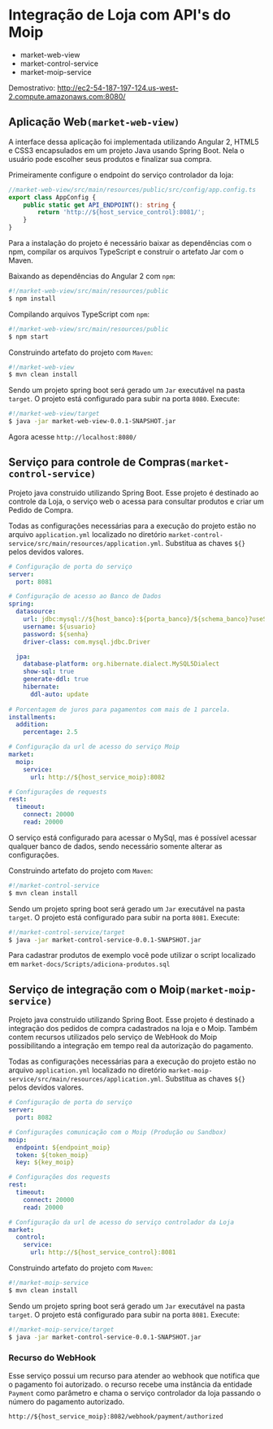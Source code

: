 # Integração de Loja com API's do Moip

- market-web-view
- market-control-service
- market-moip-service

Demostrativo: http://ec2-54-187-197-124.us-west-2.compute.amazonaws.com:8080/

## Aplicação Web`(market-web-view)`

A interface dessa aplicação foi implementada utilizando Angular 2, HTML5 e CSS3 encapsulados em um projeto Java usando Spring Boot. Nela o usuário pode escolher seus produtos e finalizar sua compra.

Primeiramente configure o endpoint do serviço controlador da loja:
```TypeScript
//market-web-view/src/main/resources/public/src/config/app.config.ts
export class AppConfig {
    public static get API_ENDPOINT(): string { 
    	return 'http://${host_service_control}:8081/'; 
    }
}
```

Para a instalação do projeto é necessário baixar as dependências com o npm, compilar os arquivos TypeScript e construir o artefato Jar com o Maven.

Baixando as dependências do Angular 2 com `npm`:
```bash
#!/market-web-view/src/main/resources/public
$ npm install
```

Compilando arquivos TypeScript com `npm`:
```bash
#!/market-web-view/src/main/resources/public
$ npm start
```

Construindo artefato do projeto com `Maven`:
```bash
#!/market-web-view
$ mvn clean install
```

Sendo um projeto spring boot será gerado um `Jar` executável na pasta `target`. O projeto está configurado para subir na porta `8080`. Execute:
```bash
#!/market-web-view/target
$ java -jar market-web-view-0.0.1-SNAPSHOT.jar
```

Agora acesse `http://localhost:8080/`

## Serviço para controle de Compras`(market-control-service)`

Projeto java construido utilizando Spring Boot. Esse projeto é destinado ao controle da Loja, o serviço web o acessa para consultar produtos e criar um Pedido de Compra.

Todas as configurações necessárias para a execução do projeto estão no arquivo `application.yml` localizado no diretório `market-control-service/src/main/resources/application.yml`. Substitua as chaves `${}` pelos devidos valores.

```yml
# Configuração de porta do serviço
server:
  port: 8081

# Configuração de acesso ao Banco de Dados
spring:
  datasource:
    url: jdbc:mysql://${host_banco}:${porta_banco}/${schema_banco}?useSSL=false
    username: ${usuario}
    password: ${senha}
    driver-class: com.mysql.jdbc.Driver

  jpa:
    database-platform: org.hibernate.dialect.MySQL5Dialect
    show-sql: true
    generate-ddl: true
    hibernate:
      ddl-auto: update
      
# Porcentagem de juros para pagamentos com mais de 1 parcela.
installments:
  addition:
    percentage: 2.5

# Configuração da url de acesso do serviço Moip
market:
  moip:
    service:
      url: http://${host_service_moip}:8082

# Configurações de requests
rest:
  timeout:
    connect: 20000
    read: 20000
```

O serviço está configurado para acessar o MySql, mas é possível acessar qualquer banco de dados, sendo necessário somente alterar as configurações.

Construindo artefato do projeto com `Maven`:
```bash
#!/market-control-service
$ mvn clean install
```

Sendo um projeto spring boot será gerado um `Jar` executável na pasta `target`. O projeto está configurado para subir na porta `8081`. Execute:
```bash
#!/market-control-service/target
$ java -jar market-control-service-0.0.1-SNAPSHOT.jar
```

Para cadastrar produtos de exemplo você pode utilizar o script localizado em `market-docs/Scripts/adiciona-produtos.sql`

## Serviço de integração com o Moip`(market-moip-service)`

Projeto java construido utilizando Spring Boot. Esse projeto é destinado a integração dos pedidos de compra cadastrados na loja e o Moip. Também contem recursos utilizados pelo serviço de WebHook do Moip possibilitando a integração em tempo real da autorização do pagamento.

Todas as configurações necessárias para a execução do projeto estão no arquivo `application.yml` localizado no diretório `market-moip-service/src/main/resources/application.yml`. Substitua as chaves `${}` pelos devidos valores.

```yml
# Configuração de porta do serviço
server:
  port: 8082

# Configurações comunicação com o Moip (Produção ou Sandbox)
moip:
  endpoint: ${endpoint_moip}
  token: ${token_moip}
  key: ${key_moip}

# Configurações dos requests
rest:
  timeout:
    connect: 20000
    read: 20000

# Configuração da url de acesso do serviço controlador da Loja
market:
  control:
    service:
      url: http://${host_service_control}:8081
```

Construindo artefato do projeto com `Maven`:
```bash
#!/market-moip-service
$ mvn clean install
```

Sendo um projeto spring boot será gerado um `Jar` executável na pasta `target`. O projeto está configurado para subir na porta `8081`. Execute:
```bash
#!/market-moip-service/target
$ java -jar market-control-service-0.0.1-SNAPSHOT.jar
```

### Recurso do WebHook

Esse serviço possui um recurso para atender ao webhook que notifica que o pagamento foi autorizado. o recurso recebe uma instância da entidade `Payment` como parâmetro e chama o serviço controlador da loja passando o número do pagamento autorizado.

```url
http://${host_service_moip}:8082/webhook/payment/authorized
```
